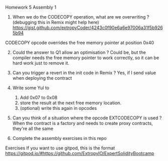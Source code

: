 Homework 5
Assembly 1

1. When we do the CODECOPY operation, what are we overwriting ? (debugging this in Remix might help here)
https://gist.github.com/extropyCoder/4243c0f90e6a6e97006a31f5b9265b94

CODECOPY opcode overrides the free memory pointer at position 0x40

2. Could the answer to Q1 allow an optimisation ?
Could be, but the compiler needs the free memory pointer to work correctly, so it can be hard work just to remove it.

3. Can you trigger a revert in the init code in Remix ?
Yes, if I send value when deploying the contract

4. Write some Yul to
    1. Add 0x07 to 0x08
    2. store the result at the next free memory location.
    3. (optional) write this again in opcodes
5. Can you think of a situation where the opcode EXTCODECOPY is used ?
When the contract is a factory and needs to create proxy contracts, they're all the same

6. Complete the assembly exercises in this repo

Exercises
If you want to use gitpod, this is the format
https://gitpod.io/#https://github.com/ExtropyIO/ExpertSolidityBootcamp
